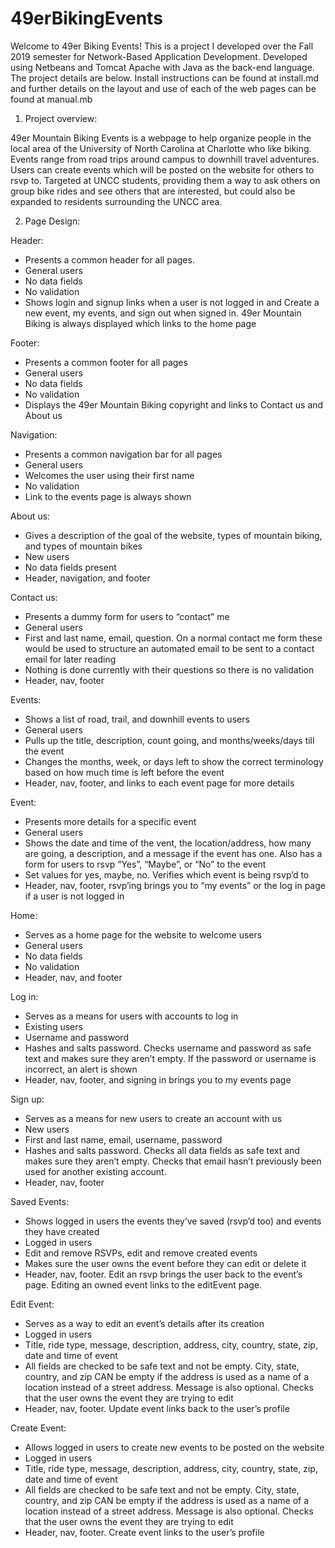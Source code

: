 # 49erBikingEvents

Welcome to 49er Biking Events! This is a project I developed over the Fall 2019 semester for Network-Based Application Development.
Developed using Netbeans and Tomcat Apache with Java as the back-end language. The project details are below. Install instructions can be found at install.md and further details on the layout and use of each of the web pages can be found at manual.mb

1.	Project overview:

49er Mountain Biking Events is a webpage to help organize people in the local area of the University of North Carolina at Charlotte who like biking. Events range from road trips around campus to downhill travel adventures. Users can create events which will be posted on the website for others to rsvp to. Targeted at UNCC students, providing them a way to ask others on group bike rides and see others that are interested, but could also be expanded to residents surrounding the UNCC area.


2.  Page Design:

Header:
-	Presents a common header for all pages.
-	General users
-	No data fields
-	No validation
-	Shows login and signup links when a user is not logged in and Create a new event, my events, and sign out when signed in. 49er Mountain Biking is always displayed which links to the home page

Footer:
-	Presents a common footer for all pages
-	General users
-	No data fields
-	No validation
-	Displays the 49er Mountain Biking copyright and links to Contact us and About us

Navigation:
-	Presents a common navigation bar for all pages
-	General users
-	Welcomes the user using their first name
-	No validation
-	Link to the events page is always shown

About us:
-	Gives a description of the goal of the website, types of mountain biking, and types of mountain bikes
-	New users
-	No data fields present
-	Header, navigation, and footer

Contact us:
-	Presents a dummy form for users to “contact” me
-	General users
-	First and last name, email, question. On a normal contact me form these would be used to structure an automated email to be sent to a contact email for later reading
-	Nothing is done currently with their questions so there is no validation
-	Header, nav, footer

Events:
-	Shows a list of road, trail, and downhill events to users
-	General users
-	Pulls up the title, description, count going, and months/weeks/days till the event
-	Changes the months, week, or days left to show the correct terminology based on how much time is left before the event
-	Header, nav, footer, and links to each event page for more details

Event:
-	Presents more details for a specific event
-	General users
-	Shows the date and time of the vent, the location/address, how many are going, a description, and a message if the event has one. Also has a form for users to rsvp “Yes”, “Maybe”, or “No” to the event
-	Set values for yes, maybe, no. Verifies which event is being rsvp’d to
-	Header, nav, footer, rsvp’ing brings you to “my events” or the log in page if a user is not logged in

Home:
-	Serves as a home page for the website to welcome users
-	General users
-	No data fields
-	No validation
-	Header, nav, and footer

Log in:
-	Serves as a means for users with accounts to log in
-	Existing users
-	Username and password
-	Hashes and salts password. Checks username and password as safe text and makes sure they aren’t empty. If the password or username is incorrect, an alert is shown
-	Header, nav, footer, and signing in brings you to my events page

Sign up:
-	Serves as a means for new users to create an account with us
-	New users
-	First and last name, email, username, password
-	Hashes and salts password. Checks all data fields as safe text and makes sure they aren’t empty. Checks that email hasn’t previously been used for another existing account.
-	Header, nav, footer

Saved Events:
-	Shows logged in users the events they’ve saved (rsvp’d too) and events they have created
-	Logged in users
-	Edit and remove RSVPs, edit and remove created events
-	Makes sure the user owns the event before they can edit or delete it
-	Header, nav, footer. Edit an rsvp brings the user back to the event’s page. Editing an owned event links to the editEvent page.

Edit Event:
-	Serves as a way to edit an event’s details after its creation
-	Logged in users
-	Title, ride type, message, description, address, city, country, state, zip, date and time of event
-	All fields are checked to be safe text and not be empty. City, state, country, and zip CAN be empty if the address is used as a name of a location instead of a street address. Message is also optional. Checks that the user owns the event they are trying to edit
-	Header, nav, footer. Update event links back to the user’s profile

Create Event:
-	Allows logged in users to create new events to be posted on the website
-	Logged in users
-	Title, ride type, message, description, address, city, country, state, zip, date and time of event
-	All fields are checked to be safe text and not be empty. City, state, country, and zip CAN be empty if the address is used as a name of a location instead of a street address. Message is also optional. Checks that the user owns the event they are trying to edit
-	Header, nav, footer. Create event links to the user’s profile
